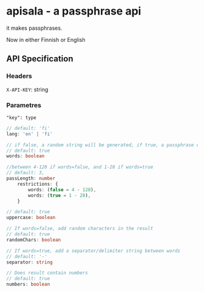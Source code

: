 # apisala - a passphrase api

it makes passphrases.

Now in either Finnish or English

## API Specification

### Headers

`X-API-KEY`: string

### Parametres

`"key": type`

```typescript
// default: 'fi'
lang: 'en' | 'fi'

// if false, a random string will be generated, if true, a passphrase consisting of random words will be generated.
// default: true
words: boolean

//between 4-128 if words=false, and 1-28 if words=true
// default: 3,
passLength: number
	restrictions: {
		words: (false = 4 - 128),
		words: (true = 1 - 28),
	}

// default: true
uppercase: boolean

// If words=false, add random characters in the result
// default: true
randomChars: boolean

// If words=true, add a separator/delimiter string between words
// default: '-'
separator: string

// Does result contain numbers
// default: true
numbers: boolean
```
